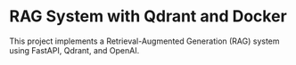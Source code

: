 # RAG System with Qdrant and Docker

This project implements a Retrieval-Augmented Generation (RAG) system using FastAPI, Qdrant, and OpenAI.
